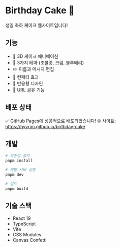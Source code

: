 # Birthday Cake 🎂

생일 축하 케이크 웹사이트입니다!

## 기능

- 🎂 3D 케이크 애니메이션
- 🎨 3가지 테마 (초콜릿, 크림, 블루베리)
- ✏️ 이름과 메시지 편집
- 🎉 컨페티 효과
- 📱 반응형 디자인
- 🔗 URL 공유 기능

## 배포 상태

✅ GitHub Pages에 성공적으로 배포되었습니다!
🌐 사이트: https://hyyrim.github.io/birthday-cake

## 개발

```bash
# 의존성 설치
pnpm install

# 개발 서버 실행
pnpm dev

# 빌드
pnpm build
```

## 기술 스택

- React 19
- TypeScript
- Vite
- CSS Modules
- Canvas Confetti
